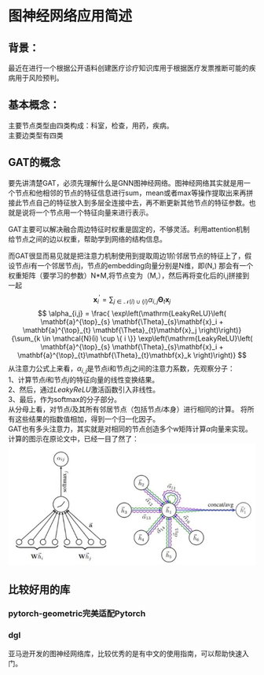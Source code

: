 # 图神经网络应用简述

## 背景：

最近在进行一个根据公开语料创建医疗诊疗知识库用于根据医疗发票推断可能的疾病用于风险预判。

## 基本概念：

主要节点类型由四类构成：科室，检查，用药，疾病。  
主要边类型有四类

## GAT的概念
要先讲清楚GAT，必须先理解什么是GNN图神经网络。图神经网络其实就是用一个节点和他相邻的节点的特征信息进行sum，mean或者max等操作提取出来再拼接此节点自己的特征放入到多层全连接中去，再不断更新其他节点的特征参数。也就是说将一个节点用一个特征向量来进行表示。

GAT主要可以解决融合周边特征时权重是固定的，不够灵活。利用attention机制给节点之间的边以权重，帮助学到网络的结构信息。

而GAT很显而易见就是把注意力机制使用到提取周边1阶邻居节点的特征上了，假设节点i有一个邻居节点j，节点的embedding向量分别是N维，即(N,)
那会有一个权重矩阵（要学习的参数）N*M,将节点变为（M,），然后再将变化后的i,j拼接到一起
$$
\mathbf{x}^{\prime}_i = \sum_{j \in \mathcal{N}(i) \cup \{ i \}}
\alpha_{i,j}\mathbf{\Theta}_t\mathbf{x}_{j}
$$
$$
\alpha_{i,j} =
        \frac{
        \exp\left(\mathrm{LeakyReLU}\left(
        \mathbf{a}^{\top}_{s} \mathbf{\Theta}_{s}\mathbf{x}_i
        + \mathbf{a}^{\top}_{t} \mathbf{\Theta}_{t}\mathbf{x}_j
        \right)\right)}
        {\sum_{k \in \mathcal{N}(i) \cup \{ i \}}
        \exp\left(\mathrm{LeakyReLU}\left(
        \mathbf{a}^{\top}_{s} \mathbf{\Theta}_{s}\mathbf{x}_i
        + \mathbf{a}^{\top}_{t}\mathbf{\Theta}_{t}\mathbf{x}_k
        \right)\right)}
$$
从注意力公式上来看，$\alpha_{i,j}$是节点i和节点j之间的注意力系数，先观察分子：  
1、计算节点$i$和节点$j$的特征向量的线性变换结果。  
2、然后，通过$LeakyReLU$激活函数引入非线性。  
3、最后，作为softmax的分子部分。   
从分母上看，对节点$i$及其所有邻居节点（包括节点$i$本身）进行相同的计算。
将所有这些结果的指数值相加，得到一个归一化因子。   
GAT也有多头注意力，其实就是对相同的节点创造多个w矩阵计算$\alpha$向量来实现。
计算的图示在原论文中，已经一目了然了：
![结构图](GAT结构图.jpg)


## 比较好用的库
### pytorch-geometric完美适配Pytorch

### dgl
亚马逊开发的图神经网络库，比较优秀的是有中文的使用指南，可以帮助快速入门。